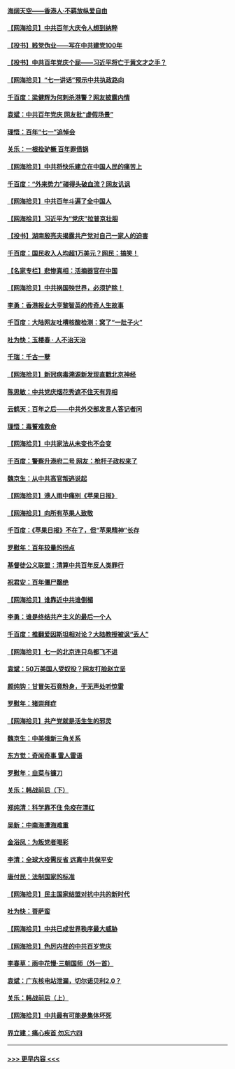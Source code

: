 #### [海阔天空——香港⼈·不羁放纵爱⾃由](../pages/nsc993/n13069407.md?t=07060701) 
#### [【网海拾贝】中共百年大庆令人想到纳粹](../pages/nsc993/n13068483.md?t=07060701) 
#### [【投书】贱党伪业——写在中共建党100年](../pages/nsc993/n13067843.md?t=07060701) 
#### [【投书】中共百年党庆个屁——习近平将亡于黄文才之手？](../pages/nsc993/n13067425.md?t=07060701) 
#### [【网海拾贝】“七一讲话”预示中共执政路向](../pages/nsc993/n13066434.md?t=07060701) 
#### [千百度：梁健辉为何刺杀港警？网友披露内情](../pages/nsc993/n13066979.md?t=07060701) 
#### [袁斌：中共百年党庆 网友批“虚假场景”](../pages/nsc993/n13066385.md?t=07060701) 
#### [理悟：百年“七一”追悼会](../pages/nsc993/n13066106.md?t=07060701) 
#### [关乐：一根拴驴橛 百年罪债锅](../pages/nsc993/n13066089.md?t=07060701) 
#### [【网海拾贝】中共将快乐建立在中国人民的痛苦上](../pages/nsc993/n13064939.md?t=07060701) 
#### [千百度：“外来势力”碰得头破血流？网友讥讽](../pages/nsc993/n13064878.md?t=07060701) 
#### [【网海拾贝】中共百年斗遍了全中国人](../pages/nsc993/n13060020.md?t=07060701) 
#### [【网海拾贝】习近平为“党庆”拉普京壮胆](../pages/nsc993/n13057781.md?t=07060701) 
#### [【投书】湖南殷亮夫揭露共产党对自己一家人的迫害](../pages/nsc993/n13057744.md?t=07060701) 
#### [千百度：国民收入人均超1万美元？网民：搞笑！](../pages/nsc993/n13057692.md?t=07060701) 
#### [【名家专栏】悲惨真相：活摘器官在中国](../pages/nsc993/n13056611.md?t=07060701) 
#### [【网海拾贝】中共祸国殃世界，必须铲除！](../pages/nsc993/n13056011.md?t=07060701) 
#### [李勇：香港报业大亨黎智英的传奇人生故事](../pages/nsc993/n13055258.md?t=07060701) 
#### [千百度：大陆网友吐槽核酸检测：窝了“一肚子火”](../pages/nsc993/n13055194.md?t=07060701) 
#### [吐为快：玉楼春 · 人不治天治](../pages/nsc993/n13054028.md?t=07060701) 
#### [千瑞：千古一孽](../pages/nsc993/n13054016.md?t=07060701) 
#### [【网海拾贝】新冠病毒溯源新发现直戳北京神经](../pages/nsc993/n13052425.md?t=07060701) 
#### [陈思敏：中共党庆烟花秀遮不住天有异相](../pages/nsc993/n13052020.md?t=07060701) 
#### [云鹤天：百年之后——中共外交部发言人答记者问](../pages/nsc993/n13051604.md?t=07060701) 
#### [理悟：毒誓难救命](../pages/nsc993/n13051601.md?t=07060701) 
#### [【网海拾贝】中共家法从未变也不会变](../pages/nsc993/n13050366.md?t=07060701) 
#### [千百度：警察升港府二号 网友：枪杆子政权来了](../pages/nsc993/n13050261.md?t=07060701) 
#### [魏京生：从中共高官叛逃说起](../pages/nsc993/n13048997.md?t=07060701) 
#### [【网海拾贝】港人雨中痛别《苹果日报》](../pages/nsc993/n13048941.md?t=07060701) 
#### [【网海拾贝】向所有苹果人致敬](../pages/nsc993/n13046795.md?t=07060701) 
#### [千百度：《苹果日报》不在了，但“苹果精神”长存](../pages/nsc993/n13046703.md?t=07060701) 
#### [罗慰年：百年较量的拐点](../pages/nsc993/n13046542.md?t=07060701) 
#### [基督徒公义联盟：清算中共百年反人类罪行](../pages/nsc993/n13046499.md?t=07060701) 
#### [祝君安：百年僵尸罄绝](../pages/nsc993/n13045595.md?t=07060701) 
#### [【网海拾贝】谁靠近中共谁倒楣](../pages/nsc993/n13044667.md?t=07060701) 
#### [李勇：谁是终结共产主义的最后一个人](../pages/nsc993/n13044397.md?t=07060701) 
#### [千百度：推翻爱因斯坦相对论？大陆教授被讽“丢人”](../pages/nsc993/n13043908.md?t=07060701) 
#### [【网海拾贝】七一的北京连只鸟都飞不进](../pages/nsc993/n13041377.md?t=07060701) 
#### [袁斌：50万美国人受奴役？网友打脸赵立坚](../pages/nsc993/n13041330.md?t=07060701) 
#### [颜纯钩：甘冒矢石竟粉身，于无声处听惊雷](../pages/nsc993/n13041140.md?t=07060701) 
#### [罗慰年：猪崇拜症](../pages/nsc993/n13041071.md?t=07060701) 
#### [【网海拾贝】共产党就是活生生的邪灵](../pages/nsc993/n13036627.md?t=07060701) 
#### [魏京生：中美俄新三角关系](../pages/nsc993/n13035986.md?t=07060701) 
#### [东方觉：奇闻奇事 雷人雷语](../pages/nsc993/n13035878.md?t=07060701) 
#### [罗慰年：韭菜与镰刀](../pages/nsc993/n13034374.md?t=07060701) 
#### [关乐：韩战前后（下）](../pages/nsc993/n13034113.md?t=07060701) 
#### [郑纯清：科学靠不住 免疫在漂红](../pages/nsc993/n13034093.md?t=07060701) 
#### [吴新：中南海遭海难重](../pages/nsc993/n13034084.md?t=07060701) 
#### [金浴凤：为叛党者喝彩](../pages/nsc993/n13034058.md?t=07060701) 
#### [李清：全球大疫需反省 远离中共保平安](../pages/nsc993/n13033784.md?t=07060701) 
#### [唐付民：法制国家的标准](../pages/nsc993/n13032944.md?t=07060701) 
#### [【网海拾贝】民主国家结盟对抗中共的新时代](../pages/nsc993/n13031717.md?t=07060701) 
#### [吐为快：菩萨蛮](../pages/nsc993/n13030033.md?t=07060701) 
#### [【网海拾贝】中共已成世界秩序最大威胁](../pages/nsc993/n13028138.md?t=07060701) 
#### [【网海拾贝】色厉内荏的中共百岁党庆](../pages/nsc993/n13025582.md?t=07060701) 
#### [李春草：雨中花慢‧三朝国师（外一首）](../pages/nsc993/n13025567.md?t=07060701) 
#### [袁斌：广东核电站泄漏，切尔诺贝利2.0？](../pages/nsc993/n13025475.md?t=07060701) 
#### [关乐：韩战前后（上）](../pages/nsc993/n13025387.md?t=07060701) 
#### [【网海拾贝】中共最有可能是集体坏死](../pages/nsc993/n13023101.md?t=07060701) 
#### [界立建：痛心疾首 勿忘六四](../pages/nsc993/n13022339.md?t=07060701) 

----
#### [ >>> 更早内容 <<< ](../indexes/nsc993-earlier.md)
